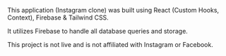 This application (Instagram clone) was built using React (Custom Hooks, Context), Firebase & Tailwind CSS.

It utilizes Firebase to handle all database queries and storage.

This project is not live and is not affiliated with Instagram or Facebook.